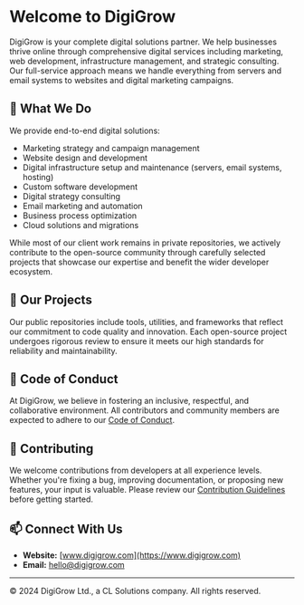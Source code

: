 # Welcome to DigiGrow

DigiGrow is your complete digital solutions partner. We help businesses thrive online through comprehensive digital services including marketing, web development, infrastructure management, and strategic consulting. Our full-service approach means we handle everything from servers and email systems to websites and digital marketing campaigns.

## 🚀 What We Do

We provide end-to-end digital solutions:
- Marketing strategy and campaign management
- Website design and development
- Digital infrastructure setup and maintenance (servers, email systems, hosting)
- Custom software development
- Digital strategy consulting
- Email marketing and automation
- Business process optimization
- Cloud solutions and migrations

While most of our client work remains in private repositories, we actively contribute to the open-source community through carefully selected projects that showcase our expertise and benefit the wider developer ecosystem.

## 💼 Our Projects

Our public repositories include tools, utilities, and frameworks that reflect our commitment to code quality and innovation. Each open-source project undergoes rigorous review to ensure it meets our high standards for reliability and maintainability.

## 🤝 Code of Conduct

At DigiGrow, we believe in fostering an inclusive, respectful, and collaborative environment. All contributors and community members are expected to adhere to our [Code of Conduct](https://github.com/DigiGrow-LTD/.github/blob/main/CODE_OF_CONDUCT.md).

## 🌱 Contributing

We welcome contributions from developers at all experience levels. Whether you're fixing a bug, improving documentation, or proposing new features, your input is valuable. Please review our [Contribution Guidelines](https://github.com/DigiGrow-LTD/.github/blob/main/CONTRIBUTING.md) before getting started.

## 📫 Connect With Us

- **Website:** [www.digigrow.com](https://www.digigrow.com)
- **Email:** [hello@digigrow.com](mailto:hello@digigrow.com)

---

© 2024 DigiGrow Ltd., a CL Solutions company. All rights reserved.

